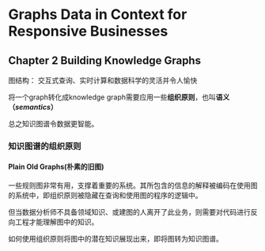# Graphs Data in Context for Responsive Businesses
## Chapter 2 Building Knowledge Graphs
图结构： 交互式查询、实时计算和数据科学的灵活并令人愉快

将一个graph转化成knowledge graph需要应用一些**组织原则**，也叫**语义（_semantics_）**

总之知识图谱令数据更智能。

### 知识图谱的组织原则
#### Plain Old Graphs(朴素的旧图)
一些规则图非常有用，支撑着重要的系统。其所包含的信息的解释被编码在使用图的系统中，即组织原则被隐藏在查询和使用图的程序的逻辑中。

但当数据分析师不具备领域知识、或建图的人离开了此业务，则需要对代码进行反向工程才能理解图中的知识。

如何使用组织原则将图中的潜在知识展现出来，即将图转为知识图谱。
